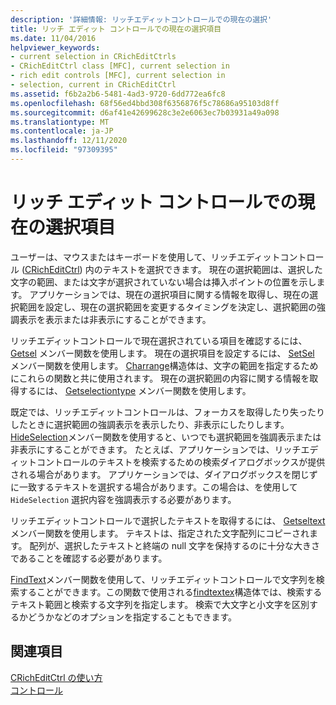```yaml
---
description: '詳細情報: リッチエディットコントロールでの現在の選択'
title: リッチ エディット コントロールでの現在の選択項目
ms.date: 11/04/2016
helpviewer_keywords:
- current selection in CRichEditCtrls
- CRichEditCtrl class [MFC], current selection in
- rich edit controls [MFC], current selection in
- selection, current in CRichEditCtrl
ms.assetid: f6b2a2b6-5481-4ad3-9720-6dd772ea6fc8
ms.openlocfilehash: 68f56ed4bbd308f6356876f5c78686a95103d8ff
ms.sourcegitcommit: d6af41e42699628c3e2e6063ec7b03931a49a098
ms.translationtype: MT
ms.contentlocale: ja-JP
ms.lasthandoff: 12/11/2020
ms.locfileid: "97309395"
---
```

# <a name="current-selection-in-a-rich-edit-control"></a>リッチ エディット コントロールでの現在の選択項目

ユーザーは、マウスまたはキーボードを使用して、リッチエディットコントロール ([CRichEditCtrl](reference/cricheditctrl-class.md)) 内のテキストを選択できます。 現在の選択範囲は、選択した文字の範囲、または文字が選択されていない場合は挿入ポイントの位置を示します。 アプリケーションでは、現在の選択項目に関する情報を取得し、現在の選択範囲を設定し、現在の選択範囲を変更するタイミングを決定し、選択範囲の強調表示を表示または非表示にすることができます。

リッチエディットコントロールで現在選択されている項目を確認するには、 [Getsel](reference/cricheditctrl-class.md#getsel) メンバー関数を使用します。 現在の選択項目を設定するには、 [SetSel](reference/cricheditctrl-class.md#setsel) メンバー関数を使用します。 [Charrange](/windows/win32/api/richedit/ns-richedit-charrange)構造体は、文字の範囲を指定するためにこれらの関数と共に使用されます。 現在の選択範囲の内容に関する情報を取得するには、 [Getselectiontype](reference/cricheditctrl-class.md#getselectiontype) メンバー関数を使用します。

既定では、リッチエディットコントロールは、フォーカスを取得したり失ったりしたときに選択範囲の強調表示を表示したり、非表示にしたりします。 [HideSelection](reference/cricheditctrl-class.md#hideselection)メンバー関数を使用すると、いつでも選択範囲を強調表示または非表示にすることができます。 たとえば、アプリケーションでは、リッチエディットコントロールのテキストを検索するための検索ダイアログボックスが提供される場合があります。 アプリケーションでは、ダイアログボックスを閉じずに一致するテキストを選択する場合があります。この場合は、を使用して `HideSelection` 選択内容を強調表示する必要があります。

リッチエディットコントロールで選択したテキストを取得するには、 [Getseltext](reference/cricheditctrl-class.md#getseltext) メンバー関数を使用します。 テキストは、指定された文字配列にコピーされます。 配列が、選択したテキストと終端の null 文字を保持するのに十分な大きさであることを確認する必要があります。

[FindText](reference/cricheditctrl-class.md#findtext)メンバー関数を使用して、リッチエディットコントロールで文字列を検索することができます。この関数で使用される[findtextex](/windows/win32/api/richedit/ns-richedit-findtextexw)構造体では、検索するテキスト範囲と検索する文字列を指定します。 検索で大文字と小文字を区別するかどうかなどのオプションを指定することもできます。

## <a name="see-also"></a>関連項目

[CRichEditCtrl の使い方](using-cricheditctrl.md)<br/>
[コントロール](controls-mfc.md)
